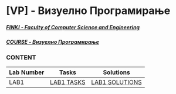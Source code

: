 # [VP] - Визуелно Програмирање
##### [FINKI - Faculty of Computer Science and Engineering](https://finki.ukim.mk/) 
##### [COURSE - Визуелно Програмирање](https://finki.ukim.mk/mk/subject/%D0%B2%D0%B8%D0%B7%D1%83%D0%B5%D0%BB%D0%BD%D0%BE-%D0%BF%D1%80%D0%BE%D0%B3%D1%80%D0%B0%D0%BC%D0%B8%D1%80%D0%B0%D1%9A%D0%B5)
   
  
### CONTENT

Lab Number | Tasks | Solutions
------------ | ------------ | -------------
LAB1 | [LAB1 TASKS](https://github.com/finki-mk/VP/wiki/%D0%9B%D0%B0%D0%B1%D0%BE%D1%80%D0%B0%D1%82%D0%BE%D1%80%D0%B8%D1%81%D0%BA%D0%B0-%D0%B2%D0%B5%D0%B6%D0%B1%D0%B0-1) | [LAB1 SOLUTIONS](https://github.com/FisnikL/Vizuelno-Programiranje/tree/master/LAB1)
